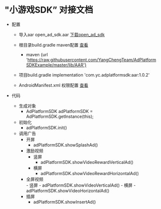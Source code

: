 # "小游戏SDK” 对接文档

- 配置
  - 导入aar open_ad_sdk.aar  [下载open_ad_sdk](https://github.com/YangChengTeam/AdPlatformSDKExample/blob/master/app/libs/open_ad_sdk.aar)
  - 根目录build.gradle maven配置  [查看](https://github.com/YangChengTeam/AdPlatformSDKExample/blob/master/build.gradle)
    -   maven {url 'https://raw.githubusercontent.com/YangChengTeam/AdPlatformSDKExample/master/lib/AAR'}

  - 项目build.gradle  implementation 'com.yc.adplatformsdk:aar:1.0.2'  
  - AndroidManifest.xml 权限配置  [查看](https://github.com/YangChengTeam/AdPlatformSDKExample/blob/master/app/src/main/AndroidManifest.xml)

- 代码
   -  生成对象 
      - AdPlatformSDK adPlatformSDK = AdPlatformSDK.getInstance(this);
   -  初始化 
      - adPlatformSDK.init()
   -  调用广告
      - 开屏 
         - adPlatformSDK.showSplashAd()
      - 激励视频  
         - 竖屏
             - adPlatformSDK.showVideoRewardVerticalAd()
         - 横屏
             - adPlatformSDK.showVideoRewardHorizontalAd()
      - 全屏视频  
               - 竖屏
                   - adPlatformSDK.showVideoVerticalAd()
               - 横屏
                   - adPlatformSDK.showVideoHorizontalAd()
      - 插屏 
         - adPlatformSDK.showInsertAd()
